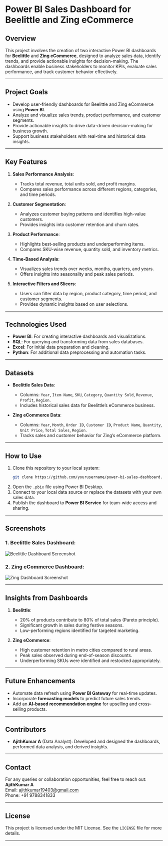 # **Power BI Sales Dashboard for Beelittle and Zing eCommerce**

## **Overview**
This project involves the creation of two interactive Power BI dashboards for **Beelittle** and **Zing eCommerce**, designed to analyze sales data, identify trends, and provide actionable insights for decision-making. The dashboards enable business stakeholders to monitor KPIs, evaluate sales performance, and track customer behavior effectively.

---

## **Project Goals**
- Develop user-friendly dashboards for Beelittle and Zing eCommerce using **Power BI**.
- Analyze and visualize sales trends, product performance, and customer segments.
- Provide actionable insights to drive data-driven decision-making for business growth.
- Support business stakeholders with real-time and historical data insights.

---

## **Key Features**
1. **Sales Performance Analysis**:
   - Tracks total revenue, total units sold, and profit margins.
   - Compares sales performance across different regions, categories, and time periods.

2. **Customer Segmentation**:
   - Analyzes customer buying patterns and identifies high-value customers.
   - Provides insights into customer retention and churn rates.

3. **Product Performance**:
   - Highlights best-selling products and underperforming items.
   - Compares SKU-wise revenue, quantity sold, and inventory metrics.

4. **Time-Based Analysis**:
   - Visualizes sales trends over weeks, months, quarters, and years.
   - Offers insights into seasonality and peak sales periods.

5. **Interactive Filters and Slicers**:
   - Users can filter data by region, product category, time period, and customer segments.
   - Provides dynamic insights based on user selections.

---

## **Technologies Used**
- **Power BI**: For creating interactive dashboards and visualizations.
- **SQL**: For querying and transforming data from sales databases.
- **Excel**: For initial data preparation and cleaning.
- **Python**: For additional data preprocessing and automation tasks.

---

## **Datasets**
- **Beelittle Sales Data**:
  - Columns: `Year`, `Item Name`, `SKU`, `Category`, `Quantity Sold`, `Revenue`, `Profit`, `Region`.
  - Includes historical sales data for Beelittle’s eCommerce business.

- **Zing eCommerce Data**:
  - Columns: `Year`, `Month`, `Order ID`, `Customer ID`, `Product Name`, `Quantity`, `Unit Price`, `Total Sales`, `Region`.
  - Tracks sales and customer behavior for Zing’s eCommerce platform.

---

## **How to Use**
1. Clone this repository to your local system:
   ```bash
   git clone https://github.com/yourusername/power-bi-sales-dashboard.git
   ```
2. Open the `.pbix` file using Power BI Desktop.
3. Connect to your local data source or replace the datasets with your own sales data.
4. Publish the dashboard to **Power BI Service** for team-wide access and sharing.

---

## **Screenshots**
### 1. Beelittle Sales Dashboard:
![Beelittle Dashboard Screenshot](https://via.placeholder.com/800x400)

### 2. Zing eCommerce Dashboard:
![Zing Dashboard Screenshot](https://via.placeholder.com/800x400)

---

## **Insights from Dashboards**
1. **Beelittle**:
   - 20% of products contribute to 80% of total sales (Pareto principle).
   - Significant growth in sales during festive seasons.
   - Low-performing regions identified for targeted marketing.

2. **Zing eCommerce**:
   - High customer retention in metro cities compared to rural areas.
   - Peak sales observed during end-of-season discounts.
   - Underperforming SKUs were identified and restocked appropriately.

---

## **Future Enhancements**
- Automate data refresh using **Power BI Gateway** for real-time updates.
- Incorporate **forecasting models** to predict future sales trends.
- Add an **AI-based recommendation engine** for upselling and cross-selling products.

---

## **Contributors**
- **AjithKumar A** (Data Analyst): Developed and designed the dashboards, performed data analysis, and derived insights.

---

## **Contact**
For any queries or collaboration opportunities, feel free to reach out:  
**AjithKumar A**  
Email: [ajithkumar19403@gmail.com](mailto:ajithkumar19403@gmail.com)  
Phone: +91 9788341833  

---

## **License**
This project is licensed under the MIT License. See the `LICENSE` file for more details.

---
